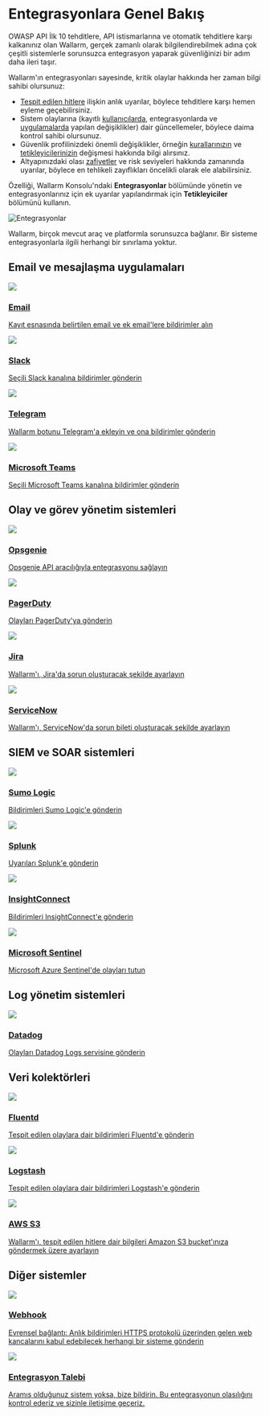 # Entegrasyonlara Genel Bakış

OWASP API İlk 10 tehditlere, API istismarlarına ve otomatik tehditlere karşı kalkanınız olan Wallarm, gerçek zamanlı olarak bilgilendirebilmek adına çok çeşitli sistemlerle sorunsuzca entegrasyon yaparak güvenliğinizi bir adım daha ileri taşır.

Wallarm'ın entegrasyonları sayesinde, kritik olaylar hakkında her zaman bilgi sahibi olursunuz:

* [Tespit edilen hitlere](../../../user-guides/events/check-attack.md) ilişkin anlık uyarılar, böylece tehditlere karşı hemen eyleme geçebilirsiniz.
* Sistem olaylarına (kayıtlı [kullanıcılarda](../../../user-guides/settings/users.md), entegrasyonlarda ve [uygulamalarda](../../../user-guides/settings/applications.md) yapılan değişiklikler) dair güncellemeler, böylece daima kontrol sahibi olursunuz.
* Güvenlik profilinizdeki önemli değişiklikler, örneğin [kurallarınızın](../../../user-guides/rules/rules.md) ve [tetikleyicilerinizin](../../../user-guides/triggers/triggers.md) değişmesi hakkında bilgi alırsınız.
* Altyapınızdaki olası [zafiyetler](../../../about-wallarm/detecting-vulnerabilities.md) ve risk seviyeleri hakkında zamanında uyarılar, böylece en tehlikeli zayıflıkları öncelikli olarak ele alabilirsiniz.

Özelliği, Wallarm Konsolu'ndaki **Entegrasyonlar** bölümünde yönetin ve entegrasyonlarınız için ek uyarılar yapılandırmak için **Tetikleyiciler** bölümünü kullanın.

![Entegrasyonlar](../../../images/user-guides/settings/integrations/integration-panel.png)

Wallarm, birçok mevcut araç ve platformla sorunsuzca bağlanır. Bir sisteme entegrasyonlarla ilgili herhangi bir sınırlama yoktur.

<link rel="stylesheet" href="/supported-platforms.min.css?v=1" />

## Email ve mesajlaşma uygulamaları

<div class="do-section">
    <div class="do-main">
        <a class="do-card" href="../email/">
            <img class="non-zoomable" src="../../../../images/integration-icons/email.svg" />
            <h3>Email</h3>
            <p>Kayıt esnasında belirtilen email ve ek email'lere bildirimler alın</p>
        </a>
        <a class="do-card" href="../slack/">
            <img class="non-zoomable" src="../../../../images/integration-icons/slack.png" />
            <h3>Slack</h3>
            <p>Seçili Slack kanalına bildirimler gönderin</p>
        </a>
        <a class="do-card" href="../telegram/">
            <img class="non-zoomable" src="../../../../images/integration-icons/telegram.png" />
            <h3>Telegram</h3>
            <p>Wallarm botunu Telegram'a ekleyin ve ona bildirimler gönderin</p>
        </a>
        <a class="do-card" href="../microsoft-teams/">
            <img class="non-zoomable" src="../../../../images/integration-icons/msteams.svg" />
            <h3>Microsoft Teams</h3>
            <p>Seçili Microsoft Teams kanalına bildirimler gönderin</p>
        </a>
    </div>
</div>

## Olay ve görev yönetim sistemleri

<div class="do-section">
    <div class="do-main">
        <a class="do-card" href="../opsgenie/">
            <img class="non-zoomable" src="../../../../images/integration-icons/opsgenie.png" />
            <h3>Opsgenie</h3>
            <p>Opsgenie API aracılığıyla entegrasyonu sağlayın</p>
        </a>
        <a class="do-card" href="../pagerduty/">
            <img class="non-zoomable" src="../../../../images/integration-icons/pagerduty.png" />
            <h3>PagerDuty</h3>
            <p>Olayları PagerDuty'ya gönderin</p>
        </a>
        <a class="do-card" href="../jira/">
            <img class="non-zoomable" src="../../../../images/integration-icons/jira.png" />
            <h3>Jira</h3>
            <p>Wallarm'ı, Jira'da sorun oluşturacak şekilde ayarlayın</p>
        </a>
        <a class="do-card" href="../servicenow/">
            <img class="non-zoomable" src="../../../../images/integration-icons/servicenow.svg" />
            <h3>ServiceNow</h3>
            <p>Wallarm'ı, ServiceNow'da sorun bileti oluşturacak şekilde ayarlayın</p>
        </a>
    </div>
</div>

## SIEM ve SOAR sistemleri

<div class="do-section">
    <div class="do-main">
        <a class="do-card" href="../sumologic/">
            <img class="non-zoomable" src="../../../../images/integration-icons/sumologic.svg" />
            <h3>Sumo Logic</h3>
            <p>Bildirimleri Sumo Logic'e gönderin</p>
        </a>
        <a class="do-card" href="../splunk/">
            <img class="non-zoomable" src="../../../../images/integration-icons/splunk.png" />
            <h3>Splunk</h3>
            <p>Uyarıları Splunk'e gönderin</p>
        </a>
        <a class="do-card" href="../insightconnect/">
            <img class="non-zoomable" src="../../../../images/integration-icons/insightconnect.svg" />
            <h3>InsightConnect</h3>
            <p>Bildirimleri InsightConnect'e gönderin</p>
        </a>
        <a class="do-card" href="../azure-sentinel/">
            <img class="non-zoomable" src="../../../../images/integration-icons/mssentinel.png" />
            <h3>Microsoft Sentinel</h3>
            <p>Microsoft Azure Sentinel'de olayları tutun</p>
        </a>
    </div>
</div>

## Log yönetim sistemleri

<div class="do-section">
    <div class="do-main">
        <a class="do-card" href="../datadog/">
            <img class="non-zoomable" src="../../../../images/integration-icons/datadog.png" />
            <h3>Datadog</h3>
            <p>Olayları Datadog Logs servisine gönderin</p>
        </a>
    </div>
</div>

## Veri kolektörleri

<div class="do-section">
    <div class="do-main">
        <a class="do-card" href="../fluentd/">
            <img class="non-zoomable" src="../../../../images/integration-icons/fluentd.png" />
            <h3>Fluentd</h3>
            <p>Tespit edilen olaylara dair bildirimleri Fluentd'e gönderin</p>
        </a>
        <a class="do-card" href="../logstash/">
            <img class="non-zoomable" src="../../../../images/integration-icons/logstash.png" />
            <h3>Logstash</h3>
            <p>Tespit edilen olaylara dair bildirimleri Logstash'e gönderin</p>
        </a>
        <a class="do-card" href="../amazon-s3/">
            <img class="non-zoomable" src="../../../../images/integration-icons/awss3.svg" />
            <h3>AWS S3</h3>
            <p>Wallarm'ı, tespit edilen hitlere dair bilgileri Amazon S3 bucket'ınıza göndermek üzere ayarlayın</p>
        </a>
    </div>
</div>

## Diğer sistemler

<div class="do-section">
    <div class="do-main">
        <a class="do-card" href="../webhook/">
            <img class="non-zoomable" src="../../../../images/integration-icons/webhook.svg" />
            <h3>Webhook</h3>
            <p>Evrensel bağlantı: Anlık bildirimleri HTTPS protokolü üzerinden gelen web kancalarını kabul edebilecek herhangi bir sisteme gönderin</p>
        </a>
        <a class="do-card" href="mailto:sales@wallarm.com?subject=Request%20for%20integration%20between%20Wallarm%20and%20<SYSTEM>&body=Hello%20Wallarm%20Sales%20Team%2C%0AIn%20Wallarm%2C%20the%20integration%20with%20<SYSTEM>%20is%20not%20presented%2C%20although%20the%20ability%20to%20integrate%20with%20this%20system%20would%20be%20benefitial%20for%20us.%0A%0AWe%20would%20be%20grateful%20if%20you%20could%20consider%20the%20technical%20feasibility%20of%20this%20integration%20and%20are%20ready%20to%20schedule%20a%20call%20with%20you%20to%20discuss%20our%20requirements%20in%20detail.%0A%0AWe%20are%20looking%20forward%20to%20your%20response.">
            <img class="non-zoomable" src="../../../../images/integration-icons/other-system.svg" />
            <h3>Entegrasyon Talebi</h3>
            <p>Aramış olduğunuz sistem yoksa, bize bildirin. Bu entegrasyonun olasılığını kontrol ederiz ve sizinle iletişime geçeriz.</p>
        </a>
    </div>
</div>

<script src="/supported-platforms.min.js?v=1"></script>